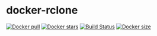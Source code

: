 # docker-rclone
[![Docker pull](https://img.shields.io/docker/pulls/nouchka/rclone)](https://hub.docker.com/r/nouchka/rclone/)
[![Docker stars](https://img.shields.io/docker/stars/nouchka/rclone)](https://hub.docker.com/r/nouchka/rclone/)
[![Build Status](https://gitlab.com/japromis/docker-rclone/badges/master/pipeline.svg)](https://gitlab.com/japromis/docker-rclone/pipelines)
[![Docker size](https://img.shields.io/docker/image-size/nouchka/rclone/latest)](https://hub.docker.com/r/nouchka/rclone/)

